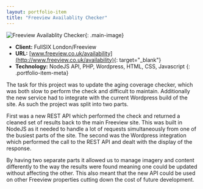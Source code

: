 ```yaml
---
layout: portfolio-item
title: "Freeview Availablity Checker"
---
```


![Freeview Availablity Checker](/assets/images/portfolio/freeview/freeview-coverage-checker.jpg){: .main-image}

- **Client:** FullSIX London/Freeview
- **URL:** [www.freeview.co.uk/availability](http://www.freeview.co.uk/availability){: target="_blank"}
- **Technology:** NodeJS API, PHP, Wordpress, HTML, CSS, Javascript
{: .portfolio-item-meta}

The task for this project was to update the aging coverage checker, which was both slow to perform the check and difficult to maintain. Additionally the new service had to integrate with the current Wordpress build of the site. As such the project was split into two parts.

First was a new REST API which performed the check and returned a cleaned set of results back to the main Freeview site. This was built in NodeJS as it needed to handle a lot of requests simultaneously from one of the busiest parts of the site. The second was the Wordpress integration which performed the call to the REST API and dealt with the display of the response.

By having two separate parts it allowed us to manage imagery and content differently to the way the results were found meaning one could be updated without affecting the other. This also meant that the new API could be used on other Freeview properties cutting down the cost of future development.
